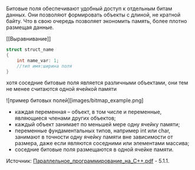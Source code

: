 Битовые поля обеспечивают удобный доступ к отдельным битам данных. Они позволяют формировать объекты с длиной, не кратной байту. Что в свою очередь позволяет экономить память, более плотно размещая данные.

[[Выравнивание]]

```c++
struct struct_name
{
	int name_var: 1;
	//тип имя:ширина поля
}
```

хотя соседние битовые поля является различными объектами, они тем не менее считаются одной ячейкой памяти

![пример битовых полей][images/bitmap_example.png]

- каждая переменная – объект, в том числе и переменные, являющиеся членами других объектов;
- каждый объект занимает по меньшей мере одну ячейку памяти;
- переменные фундаментальных типов, например int или char, занимают в точности одну ячейку памяти вне зависимости от размера, даже если являются соседними или элементами массива;
- соседние битовые поля размещаются в одной ячейке памяти.

Источник:
[Параллельное_программирование_на_C++.pdf](Books/Параллельное_программирование_на_C++.pdf) - 5.1.1.
